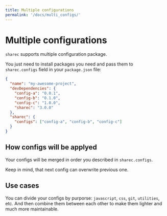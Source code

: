 ```yaml
---
title: Multiple configurations
permalink: '/docs/multi_configs/'
---
```


# Multiple configurations

`sharec` supports multiple configuration package.

You just need to install packages you need and pass them to `sharec.configs`
field in your `package.json` file:

```json
{
  "name": "my-awesome-project",
  "devDependencies": {
    "config-a": "0.0.1",
    "config-b": "0.1.0",
    "config-c": "1.0.0",
    "sharec": "3.0.0"
  },
  "sharec": {
    "configs": ["config-a", "config-b", "config-c"]
  }
}
```

## How configs will be applyed

Your configs will be merged in order you described in `sharec.configs`.

Keep in mind, that next config can overwrite previous one.

## Use cases

You can divide your configs by purporse: `javascript`, `css`, `git`,
`utilities`, etc. And then combine them between each other to make them
lighter and much more maintainable.
